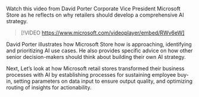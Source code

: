 Watch this video from David Porter Corporate Vice President Microsoft Store as he reflects on why retailers should develop a comprehensive AI strategy.

> [!VIDEO https://www.microsoft.com/videoplayer/embed/RWv6eW]

David Porter illustrates how Microsoft Store how is approaching, identifying and prioritizing AI use cases. He also provides specific advice on how other senior decision-makers should think about building their own AI strategy.

Next, Let’s look at how Microsoft retail stores transformed their business processes with AI by establishing processes for sustaining employee buy-in, setting parameters on data input to ensure output quality, and optimizing routing of insights for actionability.